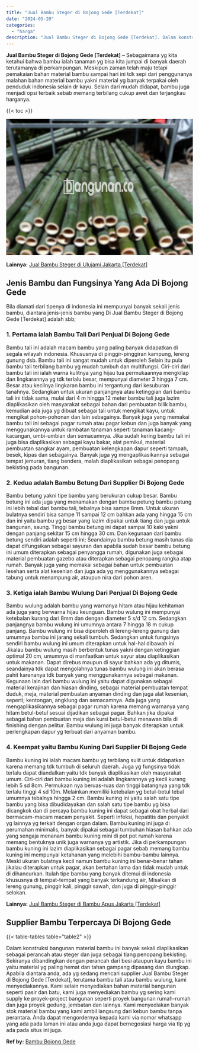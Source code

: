 ```yaml
---
title: "Jual Bambu Steger di Bojong Gede [Terdekat]"
date: "2024-05-20"
categories: 
  - "harga"
description: "Jual Bambu Steger di Bojong Gede [Terdekat]. Dalam konstruksi bangunan material bambu ini banyak sekali diaplikasikan sebagai perancah atau steger dan juga s..."
---
```


**Jual Bambu Steger di Bojong Gede \[Terdekat\]** – Sebagaimana yg kita ketahui bahwa bambu ialah tanaman yg bisa kita jumpai di banyak daerah terutamanya di perkampungan. Meskipun zaman telah maju tetapi pemakaian bahan material bambu sampai hari ini tdk sepi dari penggunanya malahan bahan material bambu yakni material yg banyak terpakai oleh penduduk indonesia selain dr kayu. Selain dari mudah didapat, bambu juga menjadi opsi terbaik sebab memang terbilang cukup awet dan terjangkau harganya.

{{< toc >}}

![Jual Bambu Steger di Bojong Gede [Terdekat]](/images/jual-bambu-tali-40.png)

**Lainnya:** [Jual Bambu Steger di Ulujami Jakarta \[Terdekat\]](https://bambu.bangunan.co/jual-bambu-steger-di-ulujami-jakarta-terdekat/)

## Jenis Bambu dan Fungsinya Yang Ada Di Bojong Gede

Bila diamati dari tipenya di indonesia ini mempunyai banyak sekali jenis bambu, diantara jenis-jenis bambu yang Di Jual Bambu Steger di Bojong Gede \[Terdekat\] adalah sbb;

### 1\. Pertama ialah Bambu Tali Dari Penjual Di Bojong Gede

Bambu tali ini adalah macam bambu yang paling banyak didapatkan di segala wilayah indonesia. Khususnya di pinggir-pinggiran kampung, lereng gunung dsb. Bambu tali ini sangat mudah untuk diperoleh Selain itu pula bambu tali terbilang bambu yg mudah tumbuh dan multifungsi. Ciri-ciri dari bambu tali ini ialah warna kulitnya yang hijau tua permukaannya mengkilap dan lingkarannya yg tdk terlalu besar, mempunyai diameter 3 hingga 7 cm. Besar atau kecilnya lingkaran bambu ini tergantung dari kesuburan tanahnya. Sedangkan untuk ukuran panjangnya atau ketinggian dari bambu tali ini tidak sama, mulai dari 4 m hingga 12 meter bambu tali juga lazim diaplikasikan oleh masyarakat sebagai bahan dari pembuatan bilik bambu, kemudian ada juga yg dibuat sebagai tali untuk mengikat kayu, untuk mengikat pohon-pohonan dan lain sebagainya. Banyak juga yang memakai bambu tali ini sebagai pagar rumah atau pagar kebun dan juga banyak yang menggunakannya untuk rambatan tanaman seperti tanaman kacang-kacangan, umbi-umbian dan semacamnya. Jika sudah kering bambu tali ini juga bisa diaplikasikan sebagai kayu bakar, alat pemikul, material pembuatan sangkar ayam, pembuatan kelengkapan dapur seperti tampah, besek, kipas dan sebagainya. Banyak juga yg mengaplikasikannya sebagai tempat jemuran, tiang bendera, malah diaplikasikan sebagai penopang bekisting pada bangunan.

### 2\. Kedua adalah Bambu Betung Dari Supplier Di Bojong Gede

Bambu betung yakni tipe bambu yang berukuran cukup besar. Bambu betung ini ada juga yang menamakan dengan bambu petung bambu petung ini lebih tebal dari bambu tali, tebalnya bisa sampe 8mm. Untuk ukuran bulatnya sendiri bisa sampe 11 sampai 12 cm bahkan ada yang hingga 15 cm dan ini yaitu bambu yg besar yang lazim dipakai untuk tiang dan juga untuk bangunan, saung. Tinggi bambu betung ini dapat sampai 10 kaki yakni dengan panjang sekitar 15 cm hingga 30 cm. Dan kegunaan dari bambu betung sendiri adalah seperti ini; Seandainya bambu betung masih tunas dia dapat difungsikan sebagai sayuran dan apabila sudah besar bambu betung ini umum diterapkan sebagai penyangga rumah, digunakan juga sebagai material pembuatan gazebo atau diterapkan sebagai penopang rangka atap rumah. Banyak juga yang memakai sebagai bahan untuk pembuatan lesehan serta alat kesenian dan juga ada yg menggunakannya sebagai tabung untuk menampung air, ataupun nira dari pohon aren.

### 3\. Ketiga ialah Bambu Wulung Dari Penjual Di Bojong Gede

Bambu wulung adalah bambu yang warnanya hitam atau hijau kehitaman ada juga yang berwarna hijau keunguan. Bambu wulung ini mempunyai ketebalan kurang dari 8mm dan dengan diameter 5 s/d 12 cm. Sedangkan panjangnya bambu wulung ini umumnya antara 7 hingga 18 m cukup panjang. Bambu wulung ini bisa diperoleh di lereng-lereng gunung dan umumnya bambu ini jarang sekali tumbuh. Sedangkan untuk fungsinya sendiri bambu wulung ini umum diterapkan untuk hal-hal dibawah ini. Jikalau bambu wulung masih berbentuk tunas yakni dengan ketinggian optimal 20 cm, umumnya di manfaatkan untuk sayur atau diaplikasikan untuk makanan. Dapat direbus maupun di sayur bahkan ada yg ditumis, seandainya tdk dapat mengolahnya tunas bambu wulung ini akan berasa pahit karenanya tdk banyak yang menggunakannya sebagai makanan. Kegunaan lain dari bambu wulung ini yaitu dapat digunakan sebagai material kerajinan dan hiasan dinding, sebagai material pembuatan tempat duduk, meja, material pembuatan anyaman dinding dan juga alat kesenian, seperti; kentongan, angklung dan semacamnya. Ada juga yang mengaplikasikannya sebagai pagar rumah karena memang warnanya yang hitam betul-betul sesuai dijadikan sebagai pagar. Bahkan jika dipakai sebagai bahan pembuatan meja dan kursi betul-betul menawan bila di finishing dengan pelitur. Bambu wulung ini juga banyak diterapkan untuk perlengkapan dapur yg terbuat dari anyaman bambu.

### 4\. Keempat yaitu Bambu Kuning Dari Supplier Di Bojong Gede

Bambu kuning ini ialah macam bambu yg terbilang sulit untuk didapatkan karena memang tdk tumbuh di seluruh daerah. Juga yg fungsinya tidak terlalu dapat diandalkan yaitu tdk banyak diaplikasikan oleh masyarakat umum. Ciri-ciri dari bambu kuning ini adalah lingkarannya yg kecil kurang lebih 5 sd 8cm. Permukaan nya beruas-ruas dan tinggi batangnya yang tdk terlalu tinggi 4 sd 10m. Melainkan memiliki ketebalan yg betul-betul tebal umumnya tebalnya hingga 2 cm. Bambu kuning ini yaitu salah satu tipe bambu yang bisa dibudidayakan dan salah satu tipe bambu yg bisa dicangkok dan di percaya bambu kuning ini dapat sebagai obat herbal dari bermacam-macam macam penyakit. Seperti infeksi, hepatitis dan penyakit yg lainnya yg terkait dengan organ dalam. Bambu kuning ini juga di perumahan minimalis, banyak dipakai sebagai tumbuhan hiasan bahkan ada yang sengaja menanam bambu kuning mini di pot pot rumah karena memang bentuknya unik juga warnanya yg artistik. Jika di perkampungan bambu kuning ini lazim diaplikasikan sebagai pagar sebab memang bambu kuning ini mempunyai ketahanan yang melebihi bambu-bambu lainnya. Meski ukuran bulatnya kecil namun bambu kuning ini benar-benar tahan jikalau diterapkan untuk pagar, akan bertahan lama dan tidak mudah untuk di dihancurkan. Itulah tipe bambu yang banyak ditemui di indonesia khususnya di tempat-tempat yang banyak terkandung air, Misalkan di lereng gunung, pinggir kali, pinggir sawah, dan juga di pinggir-pinggir selokan.

**Lainnya:** [Jual Bambu Steger di Bambu Apus Jakarta \[Terdekat\]](https://bambu.bangunan.co/jual-bambu-steger-di-bambu-apus-jakarta-terdekat/)

## Supplier Bambu Terpercaya Di Bojong Gede

{{< table-tables table="table2" >}}

Dalam konstruksi bangunan material bambu ini banyak sekali diaplikasikan sebagai perancah atau steger dan juga sebagai tiang penopang bekisting. Sekiranya dibandingkan dengan perancah dari besi ataupun kayu bambu ini yaitu material yg paling hemat dan tahan gampang dipasang dan diungkap. Apabila diantara anda, ada yg sedang mencari supplier Jual Bambu Steger di Bojong Gede \[Terdekat\], terutama bambu tali atau bambu wulung, kami menyediakannya. Kami selain menyediakan bahan material bangunan seperti pasir dan batu, kami juga menyediakan bambu yg sering kami supply ke proyek-project bangunan seperti proyek bangunan rumah-rumah dan juga proyek gedung, jembatan dan lainnya. Kami menyediakan banyak stok material bambu yang kami ambil langsung dari kebun bambu tanpa perantara. Anda dapat mengordernya kepada kami via nomor whatsapp yang ada pada laman ini atau anda juga dapat bernegosiasi harga via tlp yg ada pada situs ini juga.

**Ref by:** [Bambu Bojong Gede](https://id.wikipedia.org/wiki/Bambu)
